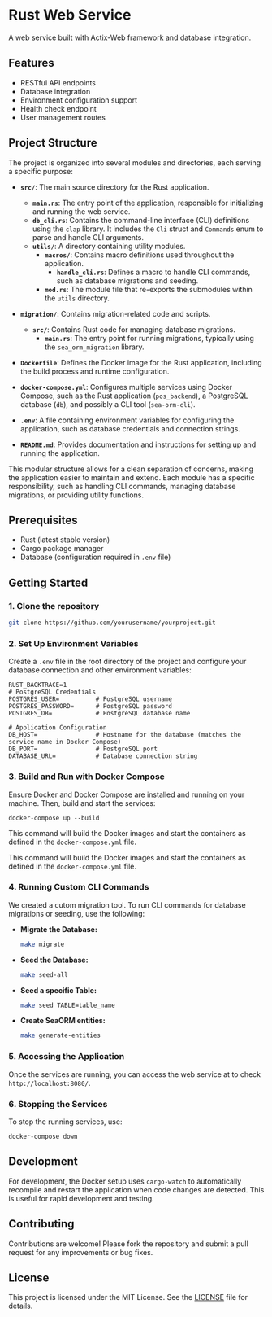 # Rust Web Service

A web service built with Actix-Web framework and database integration.

## Features

- RESTful API endpoints
- Database integration
- Environment configuration support
- Health check endpoint
- User management routes

## Project Structure

The project is organized into several modules and directories, each serving a specific purpose:

- **`src/`**: The main source directory for the Rust application.
  - **`main.rs`**: The entry point of the application, responsible for initializing and running the web service.
  - **`db_cli.rs`**: Contains the command-line interface (CLI) definitions using the `clap` library. It includes the `Cli` struct and `Commands` enum to parse and handle CLI arguments.
  - **`utils/`**: A directory containing utility modules.
    - **`macros/`**: Contains macro definitions used throughout the application.
      - **`handle_cli.rs`**: Defines a macro to handle CLI commands, such as database migrations and seeding.
    - **`mod.rs`**: The module file that re-exports the submodules within the `utils` directory.

- **`migration/`**: Contains migration-related code and scripts.
  - **`src/`**: Contains Rust code for managing database migrations.
    - **`main.rs`**: The entry point for running migrations, typically using the `sea_orm_migration` library.

- **`Dockerfile`**: Defines the Docker image for the Rust application, including the build process and runtime configuration.

- **`docker-compose.yml`**: Configures multiple services using Docker Compose, such as the Rust application (`pos_backend`), a PostgreSQL database (`db`), and possibly a CLI tool (`sea-orm-cli`).

- **`.env`**: A file containing environment variables for configuring the application, such as database credentials and connection strings.

- **`README.md`**: Provides documentation and instructions for setting up and running the application.

This modular structure allows for a clean separation of concerns, making the application easier to maintain and extend. Each module has a specific responsibility, such as handling CLI commands, managing database migrations, or providing utility functions.

## Prerequisites

- Rust (latest stable version)
- Cargo package manager
- Database (configuration required in `.env` file)

## Getting Started

### 1. Clone the repository 

```bash
git clone https://github.com/yourusername/yourproject.git
```


### 2. Set Up Environment Variables

Create a `.env` file in the root directory of the project and configure your database connection and other environment variables:

```
RUST_BACKTRACE=1
# PostgreSQL Credentials
POSTGRES_USER=          # PostgreSQL username
POSTGRES_PASSWORD=      # PostgreSQL password
POSTGRES_DB=            # PostgreSQL database name

# Application Configuration
DB_HOST=                # Hostname for the database (matches the service name in Docker Compose)
DB_PORT=                # PostgreSQL port
DATABASE_URL=           # Database connection string
```


### 3. Build and Run with Docker Compose

Ensure Docker and Docker Compose are installed and running on your machine. Then, build and start the services:

`docker-compose up --build`

This command will build the Docker images and start the containers as defined in the `docker-compose.yml` file.



This command will build the Docker images and start the containers as defined in the `docker-compose.yml` file.

### 4. Running Custom CLI Commands

We created a cutom migration tool. To run CLI commands for database migrations or seeding, use the following:

- **Migrate the Database:**

  ```bash
  make migrate
  ```

- **Seed the Database:**

  ```bash
  make seed-all
  ```

- **Seed a specific Table:**

  ```bash
  make seed TABLE=table_name
  ```

- **Create SeaORM entities:**

  ```bash
  make generate-entities
  ```

### 5. Accessing the Application

Once the services are running, you can access the web service at to check `http://localhost:8080/`.

### 6. Stopping the Services

To stop the running services, use:

``docker-compose down``


## Development

For development, the Docker setup uses `cargo-watch` to automatically recompile and restart the application when code changes are detected. This is useful for rapid development and testing.

## Contributing

Contributions are welcome! Please fork the repository and submit a pull request for any improvements or bug fixes.

## License

This project is licensed under the MIT License. See the [LICENSE](LICENSE) file for details.

